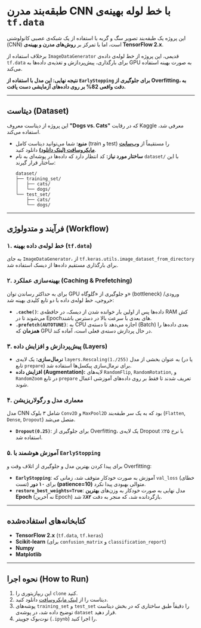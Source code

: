 #  طبقه‌بند مدرن CNN با خط لوله بهینه‌ی `tf.data`

این پروژه یک طبقه‌بند تصویر سگ و گربه با استفاده از یک شبکه‌ی عصبی کانولوشنی (CNN) است، اما با تمرکز بر **روش‌های مدرن و بهینه‌ی TensorFlow 2.x**.

برخلاف استفاده از `ImageDataGenerator` قدیمی، این پروژه از خط لوله‌ی داده‌ی `tf.data` برای بارگذاری، پیش‌پردازش و تغذیه‌ی داده‌ها به GPU به صورت بهینه استفاده می‌کند.

**نتیجه نهایی: این مدل با استفاده از `EarlyStopping` برای جلوگیری از Overfitting، به دقت واقعی 82% بر روی داده‌های آزمایشی دست یافت.**

---

##  دیتاست (Dataset)

این پروژه از دیتاست معروف **"Dogs vs. Cats"** که در رقابت Kaggle معرفی شد، استفاده می‌کند.

* **منبع:** شما می‌توانید دیتاست کامل (train و test) را مستقیماً از [**وب‌سایت مایکروسافت (لینک دانلود)**](https://www.microsoft.com/en-us/download/details.aspx?id=54765) دانلود کنید.
* **ساختار مورد نیاز:** کد انتظار دارد که داده‌ها در پوشه‌ای به نام `dataset/` با این ساختار قرار گیرند:
    ```
    dataset/
    ├── training_set/
    │   ├── cats/
    │   └── dogs/
    └── test_set/
        ├── cats/
        └── dogs/
    ```
---

##  فرآیند و متدولوژی (Workflow)

### ۱. خط لوله‌ی داده بهینه (`tf.data`)
به جای `ImageDataGenerator`، از `tf.keras.utils.image_dataset_from_directory` برای بارگذاری مستقیم داده‌ها از دیسک استفاده شد.

### ۲. بهینه‌سازی عملکرد (Caching & Prefetching)
برای به حداکثر رساندن توان GPU و جلوگیری از «گلوگاه» (bottleneck) ورودی/خروجی، خط لوله‌ی داده با دو تابع کلیدی بهینه شد:
* **`.cache()`**: داده‌ها پس از اولین بار خوانده شدن از دیسک، در حافظه‌ی RAM کش می‌شوند تا در Epochهای بعدی با سرعت بالا در دسترس باشند.
* **`.prefetch(AUTOTUNE)`**: به CPU اجازه می‌دهد تا دسته‌ی (Batch) بعدی داده‌ها را **همزمان** که GPU در حال پردازش دسته‌ی فعلی است، آماده کند.

### ۳. پیش‌پردازش و افزایش داده (Layers)
* **نرمال‌سازی:** یک لایه‌ی `layers.Rescaling(1./255)` به عنوان بخشی از مدل (یا در تابع `prepare`) برای نرمال‌سازی پیکسل‌ها استفاده شد.
* **افزایش داده (Augmentation):** لایه‌های `RandomFlip`, `RandomRotation`, و `RandomZoom` در تابع `prepare` تعریف شدند تا فقط بر روی داده‌های آموزشی اعمال شوند.

### ۴. معماری مدل و رگولاریزیشن
مدل CNN شامل ۳ بلوک `Conv2D` و `MaxPool2D` بود که به یک سر طبقه‌بند (`Flatten`, `Dense`, `Dropout`) متصل می‌شد.
* **`Dropout(0.25)`**: برای جلوگیری از Overfitting، یک لایه‌ی Dropout با نرخ ۲۵٪ استفاده شد.

### ۵. آموزش هوشمند با `EarlyStopping`
برای پیدا کردن بهترین مدل و جلوگیری از اتلاف وقت و Overfitting:
* **`EarlyStopping`**: آموزش به صورت خودکار متوقف شد، زمانی که `val_loss` (خطای تست) برای **۱۰ دور (patience=10)** متوالی بهبودی پیدا نکرد.
* **`restore_best_weights=True`**: مدل نهایی به صورت خودکار به وزن‌های **بهترین Epoch** (نه آخرین Epoch) بازگردانده شد، که منجر به دقت **۸۲٪** شد.

---

##  کتابخانه‌های استفاده‌شده

* **TensorFlow 2.x** (`tf.data`, `tf.keras`)
* **Scikit-learn** (برای `confusion_matrix` و `classification_report`)
* **Numpy**
* **Matplotlib**

---

##  نحوه اجرا (How to Run)

1.  این ریپازیتوری را `clone` کنید.
2.  دیتاست را از [لینک مایکروسافت](https://www.microsoft.com/en-us/download/details.aspx?id=54765) دانلود کنید.
3.  پوشه‌های `training_set` و `test_set` را دقیقاً طبق ساختاری که در بخش دیتاست توضیح داده شد، در پوشه‌ی `dataset` قرار دهید.
4.  نوت‌بوک جوپیتر (`.ipynb`) را اجرا کنید.
